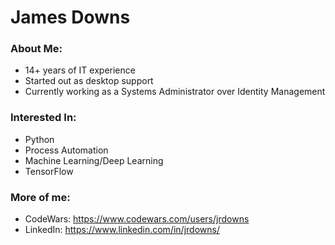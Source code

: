 # James Downs
### About Me:
- 14+ years of IT experience
- Started out as desktop support
- Currently working as a Systems Administrator over Identity Management

### Interested In:
- Python
- Process Automation
- Machine Learning/Deep Learning
- TensorFlow

### More of me:
- CodeWars: https://www.codewars.com/users/jrdowns
- LinkedIn: https://www.linkedin.com/in/jrdowns/

<!---
jrdowns/jrdowns is a ✨ special ✨ repository because its `README.md` (this file) appears on your GitHub profile.
You can click the Preview link to take a look at your changes.
--->

